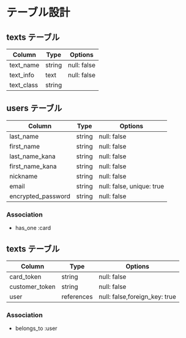 # テーブル設計

## texts テーブル
| Column             | Type   | Options     |
| ------------------ | ------ | ----------- |
| text_name          | string | null: false |
| text_info          | text   | null: false |
| text_class         | string |             |

## users テーブル
| Column             | Type   | Options     |
| ------------------ | ------ | ----------- |
| last_name          | string | null: false |
| first_name         | string | null: false |
| last_name_kana     | string | null: false |
| first_name_kana    | string | null: false |
| nickname           | string | null: false |
| email              | string | null: false, unique: true |
| encrypted_password | string | null: false |

### Association
- has_one  :card

## texts テーブル
| Column             | Type   | Options     |
| ------------------ | ------ | ----------- |
| card_token         | string | null: false |
| customer_token     | string | null: false |
| user               | references | null: false,foreign_key: true |

### Association
- belongs_to  :user

